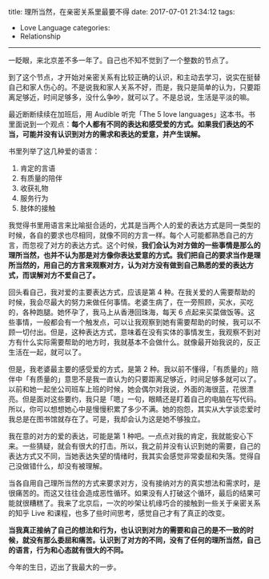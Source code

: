 title: 理所当然，在亲密关系里最要不得
date: 2017-07-01 21:34:12
tags:
  - Love Language
categories:
  - Relationship
---

一眨眼，来北京差不多一年了。自己也不知不觉到了一个整数的节点了。  

到了这个节点，才开始对亲密关系有比较正确的认识，和主动去学习，说实在挺替自己和家人伤心的。不是说我和家人关系不好，而是，我只是简单的认为，只要距离足够近，时间足够多，没什么争吵，就可以了。不是总说，生活是平淡的嘛。  

最近断断续续在加班后，用 Audible 听完「The 5 love languages」这本书。书里面说到一个观点：**每个人都有不同的表达和感受爱的方式。如果我们表达的不当，可能并没有认识到对方的需求和表达的爱意，并产生误解。**  

书里列举了这几种爱的语言：  

1. 肯定的言语  
2. 有质量的陪伴  
3. 收获礼物  
4. 服务行为  
5. 肢体的接触  

我觉得书里用语言来比喻挺合适的，尤其是当两个人的爱的表达方式是同一类型的时候，各自的要求也尽相同，就像不同的方言一样。每个人可能都熟悉自己的方言，而忽视了对方的表达方式。这个时候，**我们会认为对方做的一些事情是那么的理所当然，也并不认为那是对方像你表达爱意的方式。我们把自己的要求当作是理所当然的，用自己的方言来观察对方，认为对方没有做到自己熟悉的爱的表达方式，而误解对方不爱自己了。**  

回头看自己，我对爱的主要表达方式，应该是第 4 种。在我关爱的人需要帮助的时候，我会尽最大的努力来做任何事情。老婆生病了，在一旁照顾，买水，买吃的，各种跑腿。她怀孕了，我马上从香港回珠海，每天 6 点起来买菜做饭等。这些事情，一般都会有一个触发点，可以让我观察到她有需要帮助的时候，我可以不顾一切付出。但是，这种表达方式，意味着在没有实体的事情发生，我观察不到对方有什么实际需要帮助的地方时，我就基本不会做什么。就像最开始我说的，反正生活在一起，就可以了。  

但是，我老婆最主要的感受爱的方式，是第 2 种。我以前不懂得，「有质量的」陪伴中「有质量的」意思不是我一直认为的只要距离足够近，时间足够多就可以了。以前和她一起坐公司班车上班的时候，她会偶尔对我说，外面的海很蓝，花很漂亮。但是面对这些要约，我只是「嗯」一句，眼睛还是盯着自己的电脑在写代码。所以，你可以想想她心中是慢慢积累了多少不满。她的抱怨，其实从大学谈恋爱时我总是在图书馆就存在了。可是，我却会认为这是她不够独立。  

我在意的对方的爱的表达，可能是第 1 种吧。一点点对我的肯定，我就能安心下来。一些猜疑，就会有很大的打击。所以，我之前并没有认识到她的需要，自己的表达方式又不同，当她表达失望的情绪时，我其实会感觉非常委屈和失落。觉得自己没做错什么，却没有被理解。  

当各自用自己理所当然的方式来要求对方，没有接纳对方的真实想法和需求时，是很痛苦的。而这又往往会造成恶性循环。如果没有人打破这个循环，最后的结果可能就很糟糕了。我来了北京后，一次的吵架让机缘巧合的接触到一些关于亲密关系的知乎 Live 和课程，也多了些时间思考，感觉自己才有了真正的改变。

**当我真正接纳了自己的想法和行为，也认识到对方的需要和自己的是不一致的时候，就没有那么委屈和痛苦。认识到了对方的不同，没有了任何的理所当然，自己的语言，行为和心态就有很大的不同。**  

今年的生日，迈出了我最大的一步。  
